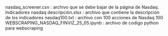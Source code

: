 nasdaq_screener.csv : archivo que se debe bajar de la página de Nasdaq.
Indicadores nasdaq descripción.xlsx : archivo que contiene la descripción de los indicadores
nasdaq100.txt : archivo con 100 acciones de Nasdaq 100
WEBSCRAPING_NASDAQ_FINVIZ_25_05.ipynb : archivo de codigo python para webscraping

